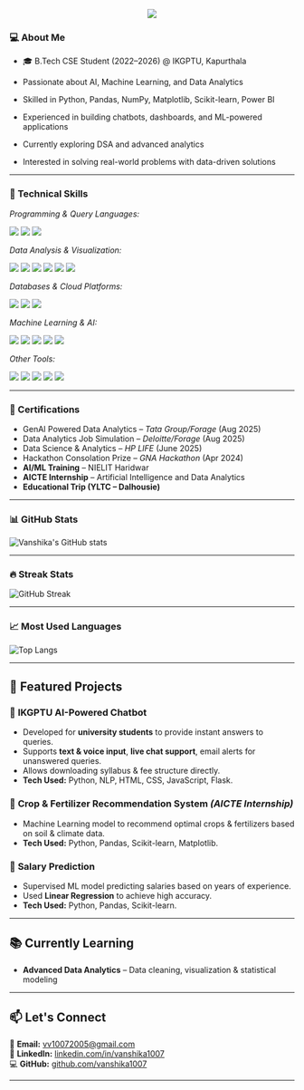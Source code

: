 <p align="center">
  <img src="https://readme-typing-svg.herokuapp.com?size=30&color=87CEEB&center=true&vCenter=true&width=500&lines=👋+Hi+there,+I'm+Vanshika!;💻+Aspiring+Data+Analyst;🚀+AI+%7C+ML+Enthusiast">
</p>


### 💻 About Me
- 🎓 B.Tech CSE Student (2022–2026) @ IKGPTU, Kapurthala
  
- Passionate about AI, Machine Learning, and Data Analytics

- Skilled in Python, Pandas, NumPy, Matplotlib, Scikit-learn, Power BI

- Experienced in building chatbots, dashboards, and ML-powered applications

- Currently exploring DSA and advanced analytics

- Interested in solving real-world problems with data-driven solutions

---

### 🚀 Technical Skills  

*Programming & Query Languages:*  
<p>
  <img src="https://img.shields.io/badge/-Python-blue?logo=python&logoColor=white&style=flat" />
  <img src="https://img.shields.io/badge/-SQL-darkblue?logo=postgresql&logoColor=white&style=flat" />
  <img src="https://img.shields.io/badge/-Excel-green?logo=microsoft-excel&logoColor=white&style=flat" />
</p>

*Data Analysis & Visualization:*  
<p>
  <img src="https://img.shields.io/badge/-Pandas-yellow?logo=pandas&logoColor=white&style=flat" />
  <img src="https://img.shields.io/badge/-NumPy-blue?logo=numpy&logoColor=white&style=flat" />
  <img src="https://img.shields.io/badge/-Matplotlib-orange?logo=plotly&logoColor=white&style=flat" />
  <img src="https://img.shields.io/badge/-Seaborn-lightblue?style=flat" />
  <img src="https://img.shields.io/badge/-PowerBI-yellow?logo=powerbi&logoColor=black&style=flat" />
  <img src="https://img.shields.io/badge/-Tableau-blue?logo=tableau&logoColor=white&style=flat" />
</p>

*Databases & Cloud Platforms:*  
<p>
  <img src="https://img.shields.io/badge/-MySQL-blue?logo=mysql&logoColor=white&style=flat" />
  <img src="https://img.shields.io/badge/-PostgreSQL-darkblue?logo=postgresql&logoColor=white&style=flat" />
  <img src="https://img.shields.io/badge/-MongoDB-darkgreen?logo=mongodb&logoColor=white&style=flat" />
</p>

*Machine Learning & AI:*  
<p>
  <img src="https://img.shields.io/badge/-ScikitLearn-orange?logo=scikitlearn&logoColor=white&style=flat" />
  <img src="https://img.shields.io/badge/-TensorFlow-orange?logo=tensorflow&logoColor=white&style=flat" />
  <img src="https://img.shields.io/badge/-Keras-red?logo=keras&logoColor=white&style=flat" />
  <img src="https://img.shields.io/badge/-PyTorch-red?logo=pytorch&logoColor=white&style=flat" />
  <img src="https://img.shields.io/badge/-NLP-blueviolet?style=flat" />
</p>

*Other Tools:*  
<p>
  <img src="https://img.shields.io/badge/-Jupyter-orange?logo=jupyter&logoColor=white&style=flat" />
  <img src="https://img.shields.io/badge/-GitHub-black?logo=github&logoColor=white&style=flat" />
  <img src="https://img.shields.io/badge/-VSCode-blue?logo=visualstudiocode&logoColor=white&style=flat" />
  <img src="https://img.shields.io/badge/-Spyder-darkred?logo=spyderide&logoColor=white&style=flat" />
  <img src="https://img.shields.io/badge/-Anaconda-darkgreen?logo=anaconda&logoColor=white&style=flat" />
</p>

---

### 📜 Certifications  
- GenAI Powered Data Analytics – *Tata Group/Forage* (Aug 2025)  
- Data Analytics Job Simulation – *Deloitte/Forage* (Aug 2025)  
- Data Science & Analytics – *HP LIFE* (June 2025)  
- Hackathon Consolation Prize – *GNA Hackathon* (Apr 2024)  
- **AI/ML Training** – NIELIT Haridwar  
- **AICTE Internship** – Artificial Intelligence and Data Analytics 
- **Educational Trip (YLTC – Dalhousie)**  

---

### 📊 GitHub Stats  
![Vanshika's GitHub stats](https://github-readme-stats.vercel.app/api?username=vanshika1007&show_icons=true&theme=radical)

---

### 🔥 Streak Stats  
![GitHub Streak](https://github-readme-streak-stats.herokuapp.com/?user=vanshika1007&theme=radical)

---

### 📈 Most Used Languages  
![Top Langs](https://github-readme-stats.vercel.app/api/top-langs/?username=vanshika1007&layout=compact&theme=radical)

---

## 🚀 Featured Projects

### 🧠 **IKGPTU AI-Powered Chatbot**
- Developed for **university students** to provide instant answers to queries.  
- Supports **text & voice input**, **live chat support**, email alerts for unanswered queries.  
- Allows downloading syllabus & fee structure directly.  
- **Tech Used:** Python, NLP, HTML, CSS, JavaScript, Flask.

### 🌾 **Crop & Fertilizer Recommendation System** *(AICTE Internship)*
- Machine Learning model to recommend optimal crops & fertilizers based on soil & climate data.  
- **Tech Used:** Python, Pandas, Scikit-learn, Matplotlib.

### 💼 **Salary Prediction**
- Supervised ML model predicting salaries based on years of experience.  
- Used **Linear Regression** to achieve high accuracy.  
- **Tech Used:** Python, Pandas, Scikit-learn.

---

## 📚 Currently Learning

- **Advanced Data Analytics** – Data cleaning, visualization & statistical modeling  

---

## 📫 Let's Connect

📧 **Email:** [vv10072005@gmail.com](mailto:vv10072005@gmail.com)  
🔗 **LinkedIn:** [linkedin.com/in/vanshika1007](https://linkedin.com/in/vanshika1007)  
💻 **GitHub:** [github.com/vanshika1007](https://github.com/vanshika1007)  

---

